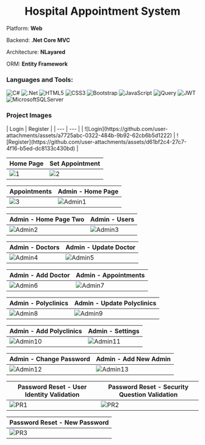 <h1 align="center">Hospital Appointment System</h1>

<p>Platform: <b>Web</b></p>
<p>Backend: <b>.Net Core MVC</b></p>
<p>Architecture: <b>NLayared</b></p>
<p>ORM: <b>Entity Framework</b></p>

<h3 align="left">Languages and Tools:</h3>
<p align="left" witdh="320" height="320">
  <img src="https://img.shields.io/badge/c%23-%23239120.svg?style=for-the-badge&amp;logo=c-sharp&amp;logoColor=white" alt="C#"> 
  <img src="https://img.shields.io/badge/.NET-5C2D91?style=for-the-badge&amp;logo=.net&amp;logoColor=white" alt=".Net"> 
  <img src="https://img.shields.io/badge/html5-%23E34F26.svg?style=for-the-badge&amp;logo=html5&amp;logoColor=white" alt="HTML5"> 
  <img src="https://img.shields.io/badge/css3-%231572B6.svg?style=for-the-badge&amp;logo=css3&amp;logoColor=white" alt="CSS3">
  <img src="https://img.shields.io/badge/bootstrap-%23563D7C.svg?style=for-the-badge&amp;logo=bootstrap&amp;logoColor=white" alt="Bootstrap"> 
  <img src="https://img.shields.io/badge/javascript-%23323330.svg?style=for-the-badge&amp;logo=javascript&amp;logoColor=%23F7DF1E" alt="JavaScript"> 
  <img src="https://img.shields.io/badge/jquery-%230769AD.svg?style=for-the-badge&amp;logo=jquery&amp;logoColor=white" alt="jQuery">
  <img src="https://img.shields.io/badge/JWT-black?style=for-the-badge&amp;logo=JSON%20web%20tokens" alt="JWT">
  <img src="https://img.shields.io/badge/Microsoft%20SQL%20Sever-CC2927?style=for-the-badge&amp;logo=microsoft%20sql%20server&amp;logoColor=white" alt="MicrosoftSQLServer">
</p>

<h3 align="left">Project Images</h3>
| Login | Register |
| --- | --- |
| ![Login](https://github.com/user-attachments/assets/a7725abc-0322-484b-9b92-62cb6b5d1222) | ![Register](https://github.com/user-attachments/assets/d61bf2c4-27c7-4f16-b5ed-dc8133c430bd) |

| Home Page | Set Appointment |
| --- | --- |
| ![1](https://github.com/user-attachments/assets/fbd5deee-4d69-4502-9292-c01cdaeb9534) | ![2](https://github.com/user-attachments/assets/2d2ec3ae-19c2-49e3-b11a-5b57996509eb) |

| Appointments | Admin - Home Page |
| --- | --- |
| ![3](https://github.com/user-attachments/assets/0338f903-ebfa-46b8-9ad9-be835de905a1) | ![Admin1](https://github.com/user-attachments/assets/22c60cf4-a2e4-43fe-a1a5-afdc9593ed9f) |

| Admin - Home Page Two | Admin - Users |
| --- | --- |
| ![Admin2](https://github.com/user-attachments/assets/2e925a5e-0d22-486f-97af-38d8a39344f8) | ![Admin3](https://github.com/user-attachments/assets/c7031b88-bcef-4a76-86b2-3956af75cc94) |

| Admin - Doctors | Admin - Update Doctor |
| --- | --- |
| ![Admin4](https://github.com/user-attachments/assets/fe03e5e6-a674-419f-bbd2-2611f9db2dc0) | ![Admin5](https://github.com/user-attachments/assets/3971390b-8c3a-4c3e-91ba-8ee10d0288a4) |

| Admin - Add Doctor | Admin - Appointments |
| --- | --- |
| ![Admin6](https://github.com/user-attachments/assets/e304cd3a-9036-45ef-b682-5deb6878c2df) | ![Admin7](https://github.com/user-attachments/assets/99bfd466-5e31-4d8a-a21e-3cc59305213a) |

| Admin - Polyclinics | Admin - Update Polyclinics |
| --- | --- |
| ![Admin8](https://github.com/user-attachments/assets/dddaf947-56c2-498d-b2f1-ace00a36a9aa) | ![Admin9](https://github.com/user-attachments/assets/2b1dc18d-b683-41fa-9641-82934dacc50b) |

| Admin - Add Polyclinics | Admin - Settings |
| --- | --- |
| ![Admin10](https://github.com/user-attachments/assets/24ec25a3-a311-43c6-bb98-3e4a909d3a3f) | ![Admin11](https://github.com/user-attachments/assets/98441649-f4d8-495d-abda-d22a3b9bc37c) |

| Admin - Change Password | Admin - Add New Admin |
| --- | --- |
| ![Admin12](https://github.com/user-attachments/assets/c40c363f-d316-4445-9d07-fbdcf5bfed8e) | ![Admin13](https://github.com/user-attachments/assets/114575b3-33d2-4822-bab8-3cf1627f0f89) |

| Password Reset - User Identity Validation | Password Reset - Security Question Validation |
| --- | --- |
| ![PR1](https://github.com/user-attachments/assets/9b179f66-1cdc-4f5b-918f-79ecf0c92160) | ![PR2](https://github.com/user-attachments/assets/05c0d71f-9cf4-4d18-bc61-d7d496c998c5) |

| Password Reset - New Password |
| --- |
| ![PR3](https://github.com/user-attachments/assets/7e0bace8-8c65-4ecf-9769-db57fe0eb6ee) |
